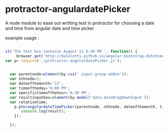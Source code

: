 # protractor-angulardatePicker
A node module to ease out writting test in protractor for choosing a date and time from angular date and time picker


example usage :

```javascript

it('The text box contains August 12 6:30 PM ', function() {
     browser.get('http://dalelotts.github.io/angular-bootstrap-datetimepicker/');
var p= require('./protractor-angulardatePicker.js');

 
  var parentnode=element(by.css('.input-group-addon'));
  var nthnode=3;
  var dateofthemonth='12';
  var timeoftheday='6:00 PM';
  var specifictimeofthehour='6:30 PM';
  var resultinputbox=element(by.model('data.dateDropDownInput'));
  var relativetime;
    p.ptorangulardateTimePicker(parentnode, nthnode, dateofthemonth, timeoftheday,specifictimeofthehour,    relativetime, resultinputbox).then(function(result){
       console.log(result);
    });

  });
  ```
